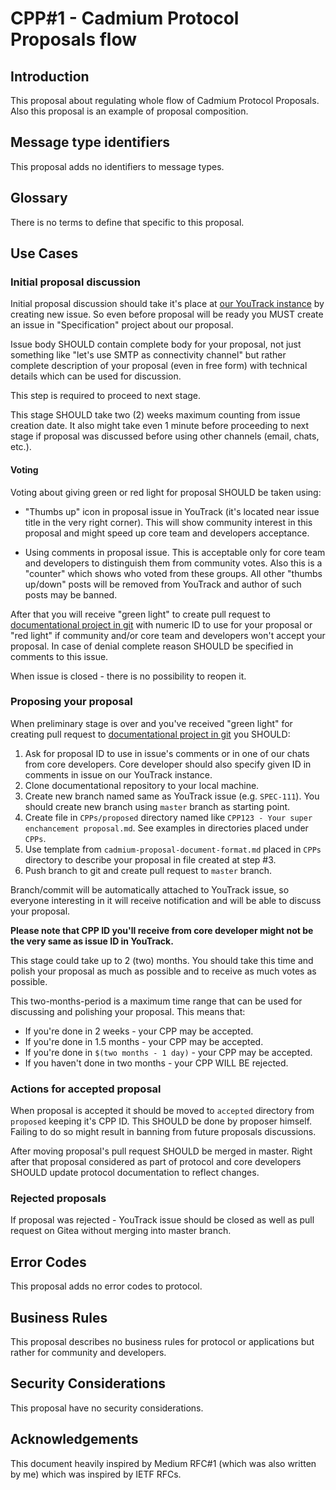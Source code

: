# CPP#1 - Cadmium Protocol Proposals flow

## Introduction

This proposal about regulating whole flow of Cadmium Protocol Proposals. Also this proposal is an example of proposal composition.

## Message type identifiers

This proposal adds no identifiers to message types.

## Glossary

There is no terms to define that specific to this proposal.

## Use Cases

### Initial proposal discussion

Initial proposal discussion should take it's place at [our YouTrack instance](https://track.cadmium.im/issues/SPEC) by creating new issue. So even before proposal will be ready you MUST create an issue in "Specification" project about our proposal.

Issue body SHOULD contain complete body for your proposal, not just something like "let's use SMTP as connectivity channel" but rather complete description of your proposal (even in free form) with technical details which can be used for discussion.

This step is required to proceed to next stage.

This stage SHOULD take two (2) weeks maximum counting from issue creation date. It also might take even 1 minute before proceeding to next stage if proposal was discussed before using other channels (email, chats, etc.).

#### Voting

Voting about giving green or red light for proposal SHOULD be taken using:

* "Thumbs up" icon in proposal issue in YouTrack (it's located near issue title in the very right corner). This will show community interest in this proposal and might speed up core team and developers acceptance.

* Using comments in proposal issue. This is acceptable only for core team and developers to distinguish them from community votes. Also this is a "counter" which shows who voted from these groups. All other "thumbs up/down" posts will be removed from YouTrack and author of such posts may be banned.

After that you will receive "green light" to create pull request to [documentational project in git](https://git.cadmium.im/cadmium/documentation) with numeric ID to use for your proposal or "red light" if community and/or core team and developers won't accept your proposal. In case of denial complete reason SHOULD be specified in comments to this issue.

When issue is closed - there is no possibility to reopen it.

### Proposing your proposal

When preliminary stage is over and you've received "green light" for creating pull request to [documentational project in git](https://git.cadmium.im/cadmium/documentation) you SHOULD:

1. Ask for proposal ID to use in issue's comments or in one of our chats from core developers. Core developer should also specify given ID in comments in issue on our YouTrack instance.
2. Clone documentational repository to your local machine.
3. Create new branch named same as YouTrack issue (e.g. ``SPEC-111``). You should create new branch using ``master`` branch as starting point.
4. Create file in ``CPPs/proposed`` directory named like ``CPP123 - Your super enchancement proposal.md``. See examples in directories placed under ``CPPs``.
5. Use template from ``cadmium-proposal-document-format.md`` placed in ``CPPs`` directory to describe your proposal in file created at step #3.
6. Push branch to git and create pull request to ``master`` branch.

Branch/commit will be automatically attached to YouTrack issue, so everyone interesting in it will receive notification and will be able to discuss your proposal.

**Please note that CPP ID you'll receive from core developer might not be the very same as issue ID in YouTrack.**

This stage could take up to 2 (two) months. You should take this time and polish your proposal as much as possible and to receive as much votes as possible.

This two-months-period is a maximum time range that can be used for discussing and polishing your proposal. This means that:

* If you're done in 2 weeks - your CPP may be accepted.
* If you're done in 1.5 months - your CPP may be accepted.
* If you're done in ``$(two months - 1 day)`` - your CPP may be accepted.
* If you haven't done in two months - your CPP WILL BE rejected.

### Actions for accepted proposal

When proposal is accepted it should be moved to ``accepted`` directory from ``proposed`` keeping it's CPP ID. This SHOULD be done by proposer himself. Failing to do so might result in banning from future proposals discussions.

After moving proposal's pull request SHOULD be merged in master. Right after that proposal considered as part of protocol and core developers SHOULD update protocol documentation to reflect changes.

### Rejected proposals

If proposal was rejected - YouTrack issue should be closed as well as pull request on Gitea without merging into master branch.

## Error Codes

This proposal adds no error codes to protocol.

## Business Rules

This proposal describes no business rules for protocol or applications but rather for community and developers.

## Security Considerations

This proposal have no security considerations.

## Acknowledgements

This document heavily inspired by Medium RFC#1 (which was also written by me) which was inspired by IETF RFCs.
